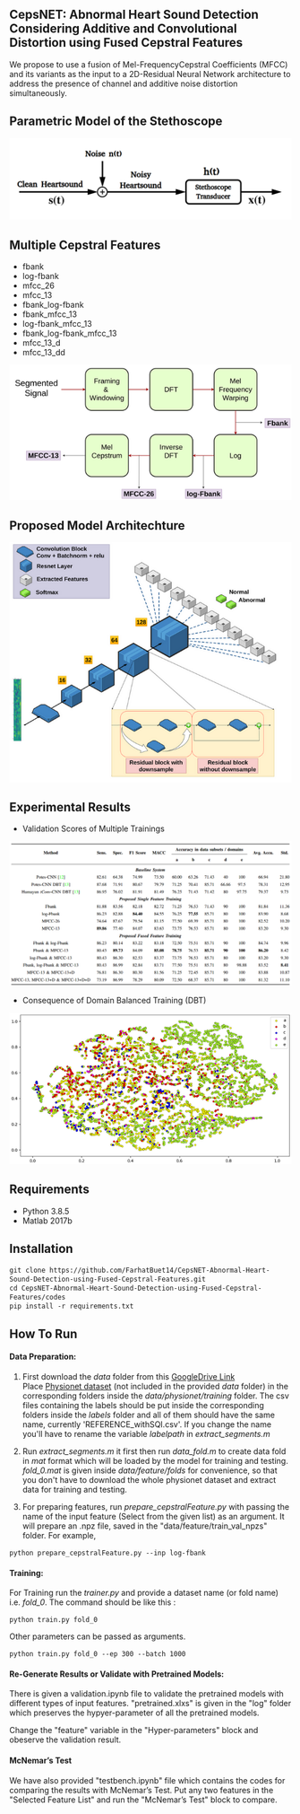 ## CepsNET: Abnormal Heart Sound Detection Considering Additive and Convolutional Distortion using Fused Cepstral Features

We propose to use a fusion of Mel-FrequencyCepstral Coefficients (MFCC) and its variants as the input to a 2D-Residual Neural Network architecture to address the presence of channel and additive noise distortion simultaneously.

## Parametric Model of the Stethoscope

![signal.png](https://github.com/FarhatBuet14/CepsNET/blob/master/images/signal.png)

## Multiple Cepstral Features
* fbank
* log-fbank
* mfcc_26
* mfcc_13
* fbank_log-fbank
* fbank_mfcc_13
* log-fbank_mfcc_13
* fbank_log-fbank_mfcc_13
* mfcc_13_d
* mfcc_13_dd

![MFCC_flow.png](https://github.com/FarhatBuet14/CepsNET/blob/master/images/MFCC_flow.png)

## Proposed Model Architechture

![model%20architechture.png](https://github.com/FarhatBuet14/CepsNET/blob/master/images/model%20architechture.png)

## Experimental Results

* Validation Scores of Multiple Trainings 

![Result_Table.png](https://github.com/FarhatBuet14/CepsNET/blob/master/images/Result_Table.png)

* Consequence of Domain Balanced Training (DBT)

![tsne.png](https://github.com/FarhatBuet14/CepsNET/blob/master/images/tsne.png)

## Requirements
* Python 3.8.5
* Matlab 2017b

## Installation
~~~~{.python}
git clone https://github.com/FarhatBuet14/CepsNET-Abnormal-Heart-Sound-Detection-using-Fused-Cepstral-Features.git
cd CepsNET-Abnormal-Heart-Sound-Detection-using-Fused-Cepstral-Features/codes
pip install -r requirements.txt
~~~~


## How To Run

#### Data Preparation:

1. First download the *data* folder from this [GoogleDrive Link](https://drive.google.com/open?id=1MPBhemO6XeDfjIm5-SOQUGvmzIl0Hx03)<br />
Place [Physionet dataset](https://physionet.org/content/challenge-2016/1.0.0/#files) (not included in the provided *data* folder) in the corresponding folders inside the *data/physionet/training* folder.
The csv files containing the labels should be put inside the corresponding folders inside the *labels* folder and all of them should have the same name, currently 'REFERENCE_withSQI.csv'. If you change the name you'll have to rename the variable *labelpath* in  *extract_segments.m*<br /> 
2. Run *extract_segments.m* it first then run *data_fold.m* to create data fold in *mat* format which will be loaded by the model for training and testing. *fold_0.mat* is given inside *data/feature/folds* for convenience, so that you don't have to download the whole physionet dataset and extract data for training and testing.

3. For preparing features, run *prepare_cepstralFeature.py* with passing the name of the input feature (Select from the given list) as an argument. It will prepare an .npz file, saved in the "data/feature/train_val_npzs" folder. For example,
~~~~{.python}
python prepare_cepstralFeature.py --inp log-fbank
~~~~

#### Training:
For Training run the *trainer.py* and provide a dataset name (or fold name) i.e. *fold_0*. The command should be like this : 
~~~~{.python}
python train.py fold_0
~~~~
Other parameters can be passed as arguments. 
~~~~{.python}
python train.py fold_0 --ep 300 --batch 1000 
~~~~


#### Re-Generate Results or Validate with Pretrained Models:
There is given a validation.ipynb file to validate the pretrained models with different types of input features. "pretrained.xlxs" is given in the "log" folder which preserves the hypyer-parameter of all the pretrained models. 

Change the "feature" variable in the "Hyper-parameters" block and obeserve the validation result.

#### McNemar’s Test
We have also provided "testbench.ipynb" file which contains the codes for comparing the results with McNemar’s Test. Put any two features in the "Selected Feature List" and run the "McNemar’s Test" block to compare.
